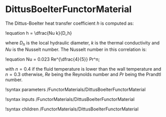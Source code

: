 # DittusBoelterFunctorMaterial


The Dittus-Boelter heat transfer coefficient $h$ is computed as:

!equation
h = \dfrac{Nu k}{D_h}

where $D_h$ is the local hydraulic diameter, $k$ is the thermal conductivity and $Nu$ is the Nusselt number.
The Nusselt number in this correlation is:

!equation
Nu = 0.023 Re^{\dfrac{4}{5}} Pr^n;

with $n = 0.4$ if the fluid temperature is lower than the wall temperature and $n = 0.3$ otherwise,
$Re$ being the Reynolds number and $Pr$ being the Prandtl number.

!syntax parameters /FunctorMaterials/DittusBoelterFunctorMaterial

!syntax inputs /FunctorMaterials/DittusBoelterFunctorMaterial

!syntax children /FunctorMaterials/DittusBoelterFunctorMaterial
